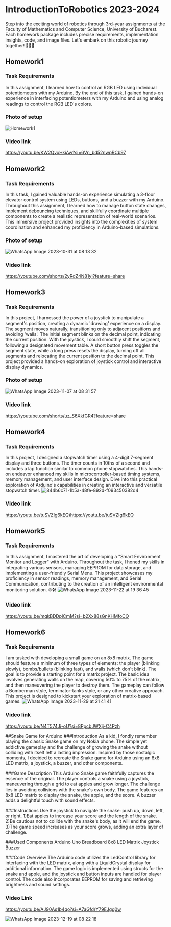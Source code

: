 # IntroductionToRobotics 2023-2024
Step into the exciting world of robotics through 3rd-year assignments at the Faculty of Mathematics and Computer Science, University of Bucharest. Each homework package includes precise requirements, implementation insights, code, and image files. Let's embark on this robotic journey together! 🚀🤖🔧

## Homework1  

### Task Requirements
In this assignment, I learned how to control an RGB LED using individual potentiometers with my Arduino. By the end of this task, I gained hands-on experience in interfacing potentiometers with my Arduino and using analog readings to control the RGB LED's colors.
### Photo of setup
![Homework1](https://github.com/AlexRatiu/IntroductionToRobotics/assets/117086170/d2fee5b3-a9bc-4dae-8a0f-edc5e45f4381)
### Video link
https://youtu.be/KW2QvoHkiAw?si=6Vn_bd52nwpRCb97

## Homework2  
### Task Requirements
In this task, I gained valuable hands-on experience simulating a 3-floor elevator control system using LEDs, buttons, and a buzzer with my Arduino. Throughout this assignment, I learned how to manage button state changes, implement debouncing techniques, and skillfully coordinate multiple components to create a realistic representation of real-world scenarios. This immersive project provided insights into the complexities of system coordination and enhanced my proficiency in Arduino-based simulations.
### Photo of setup
![WhatsApp Image 2023-10-31 at 08 13 32](https://github.com/AlexRatiu/IntroductionToRobotics/assets/117086170/07e5ceb2-891e-41f9-be27-8be86cf977cd)
### Video link
https://youtube.com/shorts/2yRdZ4N81yI?feature=share

## Homework3
### Task Requirements
In this project, I harnessed the power of a joystick to manipulate a segment's position, creating a dynamic 'drawing' experience on a display. The segment moves naturally, transitioning only to adjacent positions and avoiding 'walls.' The initial segment blinks on the decimal point, indicating the current position. With the joystick, I could smoothly shift the segment, following a designated movement table. A short button press toggles the segment state, while a long press resets the display, turning off all segments and relocating the current position to the decimal point. This project provided a hands-on exploration of joystick control and interactive display dynamics.
### Photo of setup
![WhatsApp Image 2023-11-07 at 08 31 57](https://github.com/AlexRatiu/IntroductionToRobotics/assets/117086170/fc73e686-287d-4fd3-b4f9-74dd0645cf55)
### Video link
https://youtube.com/shorts/uz_S6XkfGR4?feature=share


## Homework4

### Task Requirements
In this project, I designed a stopwatch timer using a 4-digit 7-segment display and three buttons. The timer counts in 10ths of a second and includes a lap function similar to common phone stopwatches. This hands-on endeavor enhanced my skills in microcontroller-based timing systems, memory management, and user interface design. Dive into this practical exploration of Arduino's capabilities in creating an interactive and versatile stopwatch timer.
![844b6c71-1b5a-48fe-892d-f093450382d4](https://github.com/AlexRatiu/IntroductionToRobotics/assets/117086170/29e2e7d3-1dad-45f3-8b46-e6535947c9f0)
### Video link
https://youtu.be/tuSVZIg6kEQ)https://youtu.be/tuSVZIg6kEQ

## Homework5

### Task Requirements
In this assignment, I mastered the art of developing a "Smart Environment Monitor and Logger" with Arduino. Throughout the task, I honed my skills in integrating various sensors, managing EEPROM for data storage, and implementing a user-friendly Serial Menu. This project showcases my proficiency in sensor readings, memory management, and Serial Communication, contributing to the creation of an intelligent environmental monitoring solution. 🌐🛠️
![WhatsApp Image 2023-11-22 at 19 36 45](https://github.com/AlexRatiu/IntroductionToRobotics/assets/117086170/a80b209b-b82b-4def-9945-cb12eafa3ec4)
### Video link
https://youtu.be/mqkBDDplCmM?si=b2Xx88sGnKHMfoCQ

## Homework6

### Task Requirements

I am tasked with developing a small game on an 8x8 matrix. The game should feature a minimum of three types of elements: the player (blinking slowly), bombs/bullets (blinking fast), and walls (which don't blink). The goal is to provide a starting point for a matrix project. The basic idea involves generating walls on the map, covering 50% to 75% of the matrix, and then maneuvering the player to destroy them. The gameplay can follow a Bomberman style, terminator-tanks style, or any other creative approach. This project is designed to kickstart your exploration of matrix-based games.
![WhatsApp Image 2023-11-29 at 21 41 41](https://github.com/AlexRatiu/IntroductionToRobotics/assets/117086170/2d1b7815-47b7-497d-9aaf-93cb76b2e913)
### Video link
https://youtu.be/N4T574Ji-oU?si=8PpcbJWXji-C4Pzh


##Snake Game for Arduino
###Introduction
As a kid, I fondly remember playing the classic Snake game on my Nokia phone. The simple yet addictive gameplay and the challenge of growing the snake without colliding with itself left a lasting impression. Inspired by those nostalgic moments, I decided to recreate the Snake game for Arduino using an 8x8 LED matrix, a joystick, a buzzer, and other components.

###Game Description
This Arduino Snake game faithfully captures the essence of the original. The player controls a snake using a joystick, maneuvering through a grid to eat apples and grow longer. The challenge lies in avoiding collisions with the snake's own body. The game features an 8x8 LED matrix to display the snake, the apple, and the score. A buzzer adds a delightful touch with sound effects.

###Instructions
Use the joystick to navigate the snake: push up, down, left, or right.
1)Eat apples to increase your score and the length of the snake.
2)Be cautious not to collide with the snake's body, as it will end the game.
3)The game speed increases as your score grows, adding an extra layer of challenge.

###Used Components
Arduino Uno
Breadboard
8x8 LED Matrix
Joystick
Buzzer

###Code Overview
The Arduino code utilizes the LedControl library for interfacing with the LED matrix, along with a LiquidCrystal display for additional information. The game logic is implemented using structs for the snake and apple, and the joystick and button inputs are handled for player control. The code also incorporates EEPROM for saving and retrieving brightness and sound settings.

### Video Link
https://youtu.be/AJ90As1b4qo?si=A7aGfdrY79EJgg0w

![WhatsApp Image 2023-12-19 at 08 22 18](https://github.com/AlexRatiu/IntroductionToRobotics/assets/117086170/f28b05b7-e2f4-4314-b92b-46a26f3a40d1)
